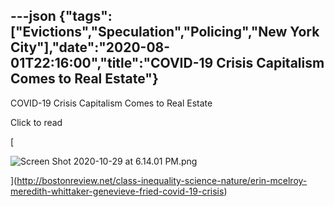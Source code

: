 ---json
{"tags":["Evictions","Speculation","Policing","New York City"],"date":"2020-08-01T22:16:00","title":"COVID-19 Crisis Capitalism Comes to Real Estate"}
---

COVID-19 Crisis Capitalism Comes to Real Estate

Click to read

[

![Screen Shot 2020-10-29 at 6.14.01 PM.png](/assets/uploads/Screen+Shot+2020-10-29+at+6.14.01+PM.png)

](http://bostonreview.net/class-inequality-science-nature/erin-mcelroy-meredith-whittaker-genevieve-fried-covid-19-crisis)